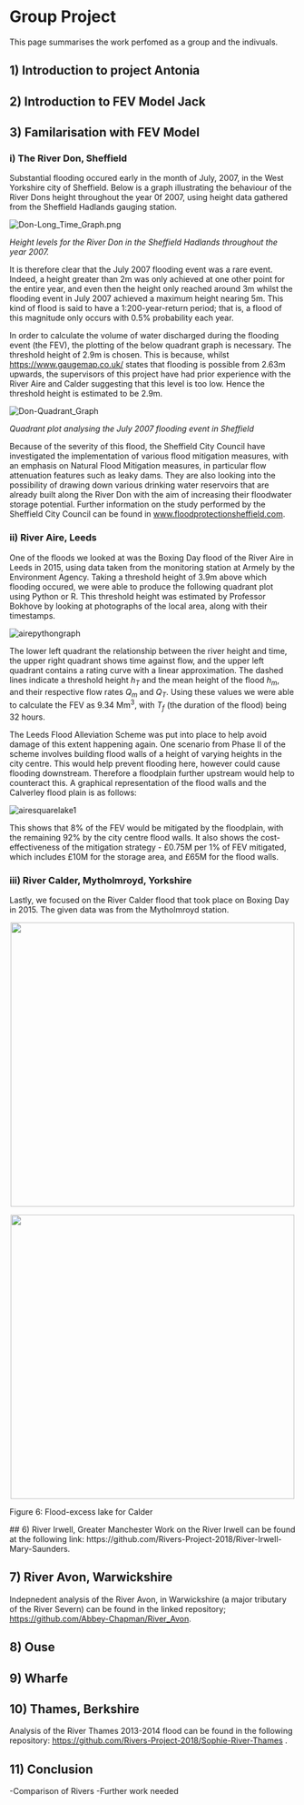 # Group Project
This page summarises the work perfomed as a group and the indivuals.

## 1) Introduction to project Antonia

## 2) Introduction to FEV Model Jack

## 3) Familarisation with FEV Model

### i) The River Don, Sheffield

Substantial flooding occured early in the month of July, 2007, in the West Yorkshire city of Sheffield. Below is a graph illustrating the behaviour of the River Dons height throughout the year 0f 2007, using height data gathered from the Sheffield Hadlands gauging station.
 
![Don-Long_Time_Graph.png](https://github.com/Rivers-Project-2018/Group-Project/blob/master/Don-Long_Time_Graph.png)

*Height levels for the River Don in the Sheffield Hadlands throughout the year 2007.*
 
It is therefore clear that the July 2007 flooding event was a rare event. Indeed, a height greater than 2m was only achieved at one other point for the entire year, and even then the height only reached around 3m whilst the flooding event in July 2007 achieved a maximum height nearing 5m. This kind of flood is said to have a 1:200-year-return period; that is, a flood of this magnitude only occurs with 0.5% probability each year.

In order to calculate the volume of water discharged during the flooding event (the FEV), the plotting of the below quadrant graph is necessary. The threshold height of 2.9m is chosen. This is because, whilst https://www.gaugemap.co.uk/ states that flooding is possible from 2.63m upwards, the supervisors of this project have had prior experience with the River Aire and Calder suggesting that this level is too low. Hence the threshold height is estimated to be 2.9m.
 
![Don-Quadrant_Graph](https://github.com/Rivers-Project-2018/Group-Project/blob/master/Don-Quadrant_Graph.png)

*Quadrant plot analysing the July 2007 flooding event in Sheffield*

Because of the severity of this flood, the Sheffield City Council have investigated the implementation of various flood mitigation measures, with an emphasis on Natural Flood Mitigation measures, in particular flow attenuation features such as leaky dams. They are also looking into the possibility of drawing down various drinking water reservoirs that are already built along the River Don with the aim of increasing their floodwater storage potential. Further information on the study performed by the Sheffield City Council can be found in www.floodprotectionsheffield.com.

### ii) River Aire, Leeds

One of the floods we looked at was the Boxing Day flood of the River Aire in Leeds in 2015, using data taken from the monitoring station at Armely by the Environment Agency. Taking a threshold height of 3.9m above which flooding occured, we were able to produce the following quadrant plot using Python or R. This threshold height was estimated by Professor Bokhove by looking at photographs of the local area, along with their timestamps.

![airepythongraph](https://github.com/Rivers-Project-2018/Group-Project/blob/master/airepythongraph.png)

The lower left quadrant the relationship between the river height and time, the upper right quadrant shows time against flow, and the upper left quadrant contains a rating curve with a linear approximation. The dashed lines indicate a threshold height *h<sub>T</sub>* and the mean height of the flood *h<sub>m</sub>*, and their respective flow rates *Q<sub>m</sub>* and *Q<sub>T</sub>*. Using these values we were able to calculate the FEV as 9.34 Mm<sup>3</sup>, with *T<sub>f</sub>* (the duration of the flood) being 32 hours.

The Leeds Flood Alleviation Scheme was put into place to help avoid damage of this extent happening again. One scenario from Phase II of the scheme involves building flood walls of a height of varying heights in the city centre. This would help prevent flooding here, however could cause flooding downstream. Therefore a floodplain further upstream would help to counteract this. A graphical representation of the flood walls and the Calverley flood plain is as follows:

![airesquarelake1](https://github.com/Rivers-Project-2018/Group-Project/blob/master/airesquarelake1.png)

This shows that 8% of the FEV would be mitigated by the floodplain, with the remaining 92% by the city centre flood walls. It also shows the cost-effectiveness of the mitigation strategy - £0.75M per 1% of FEV mitigated, which includes £10M for the storage area, and £65M for the flood walls.

### iii) River Calder, Mytholmroyd, Yorkshire

Lastly, we focused on the River Calder flood that took place on Boxing Day in 2015. The given data was from the Mytholmroyd station.

<p align="center">
  <img width="500" height="500" src="https://github.com/Rivers-Project-2018/Group-Project/blob/master/SophiesCalderRecreation.png">
</p>

<p align="center">
  <img width="500" height="500" src="https://github.com/Rivers-Project-2018/Group-Project/blob/master/Sophies_FEV_mitigation_plot_recreation_for_Calder.png">
</p>
<p align="center">
<figcaption>Figure 6: Flood-excess lake for Calder</figcaption>
</p>
## 6) River Irwell, Greater Manchester
Work on the River Irwell can be found at the following link: https://github.com/Rivers-Project-2018/River-Irwell-Mary-Saunders.

## 7) River Avon, Warwickshire

Indepnedent analysis of the River Avon, in Warwickshire (a major tributary of the River Severn) can be found in the linked repository; https://github.com/Abbey-Chapman/River_Avon.

## 8) Ouse

## 9) Wharfe

## 10) Thames, Berkshire

Analysis of the River Thames 2013-2014 flood can be found in the following repository: https://github.com/Rivers-Project-2018/Sophie-River-Thames .

## 11) Conclusion
-Comparison of Rivers
-Further work needed 





